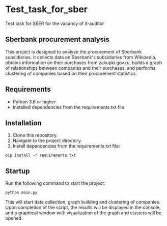 # Test_task_for_sber
Test task for SBER for the vacancy of it-auditor

## Sberbank procurement analysis
This project is designed to analyze the procurement of Sberbank subsidiaries. It collects data on Sberbank's subsidiaries from Wikipedia, obtains information on their purchases from zakupki.gov.ru, builds a graph of relationships between companies and their purchases, and performs clustering of companies based on their procurement statistics.

## Requirements
 - Python 3.6 or higher
 - Installed dependencies from the requirements.txt file

## Installation
1. Clone this repository.
2. Navigate to the project directory.
3. Install dependencies from the requirements.txt file:
```
pip install -r requirements.txt
```
## Startup
Run the following command to start the project:
```
python main.py
```

This will start data collection, graph building and clustering of companies. Upon completion of the script, the results will be displayed in the console, and a graphical window with visualization of the graph and clusters will be opened.

